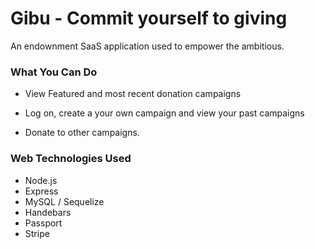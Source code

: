 # Gibu - Commit yourself to giving
An endownment SaaS application used to empower the ambitious.

### What You Can Do

- View Featured and most recent donation campaigns

- Log on, create a your own campaign and view your past campaigns

- Donate to other campaigns.

### Web Technologies Used

- Node.js
- Express
- MySQL / Sequelize
- Handebars
- Passport
- Stripe
